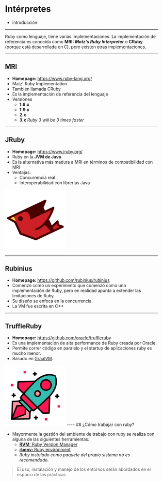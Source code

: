 # Intérpretes

<div class="main-list">

* introducción
</div>

----

Ruby como lenguaje, tiene varias implementaciones. La implementación de
referencia es conocida como **MRI: _Matz’s Ruby Interpreter_** o **CRuby**
(porque está desarrollada en C), pero existen otras implementaciones.

----

## MRI

* **Homepage:** https://www.ruby-lang.org/
* Matz' Ruby Implementation
* También llamada CRuby
* Es la implementación de referencia del lenguaje
* Versiones
  * **1.8.x**
  * **1.9.x**
  * **2.x**
  * **3.x** _Ruby 3 will be 3 times faster_<!-- .element: class="fragment" -->

----
## JRuby


* **Homepage:** https://www.jruby.org/
* Ruby en la **JVM de Java**
* Es la alternativa más madura a MRI en términos de compatibilidad con MRI
* Ventajas:
  * Concurrencia real
  * Interoperabilidad con librerías Java

<img src="static/jruby.png" height="200" />

----
## Rubinius

* **Homepage:** https://github.com/rubinius/rubinius
* Comenzó como un experimento que comenzó como una implementación de Ruby, pero
  en realidad apunta a extender las limitaciones de Ruby.
* Su diseño se enfoca en la concurrencia.
* La VM fue escrita en C++

----
## TruffleRuby

* **Homepage:** https://github.com/oracle/truffleruby
* Es una implementación de alta performance de Ruby creada por Oracle.
* Permite correr código en paralelo y el startup de aplicaciones ruby es mucho
  menor.
* Basado en [GraalVM](http://graalvm.org/). 

<img src="static/truffleruby.png" height="200" />
----
## ¿Cómo trabajar con ruby?

* Mayormente la gestión del ambiente de trabajo con ruby se realiza con alguna
  de las siguientes herramientas:
  * [**RVM:** Ruby Version Manager](https://rvm.io/)
  * [**rbenv:** Ruby environment](https://github.com/rbenv/rbenv)
  * _Ruby instalado como paquete del propio sistema no es recomendado._

> El uso, instalación y manejo de los entornos serán abordados en el espacio de
> las prácticas

